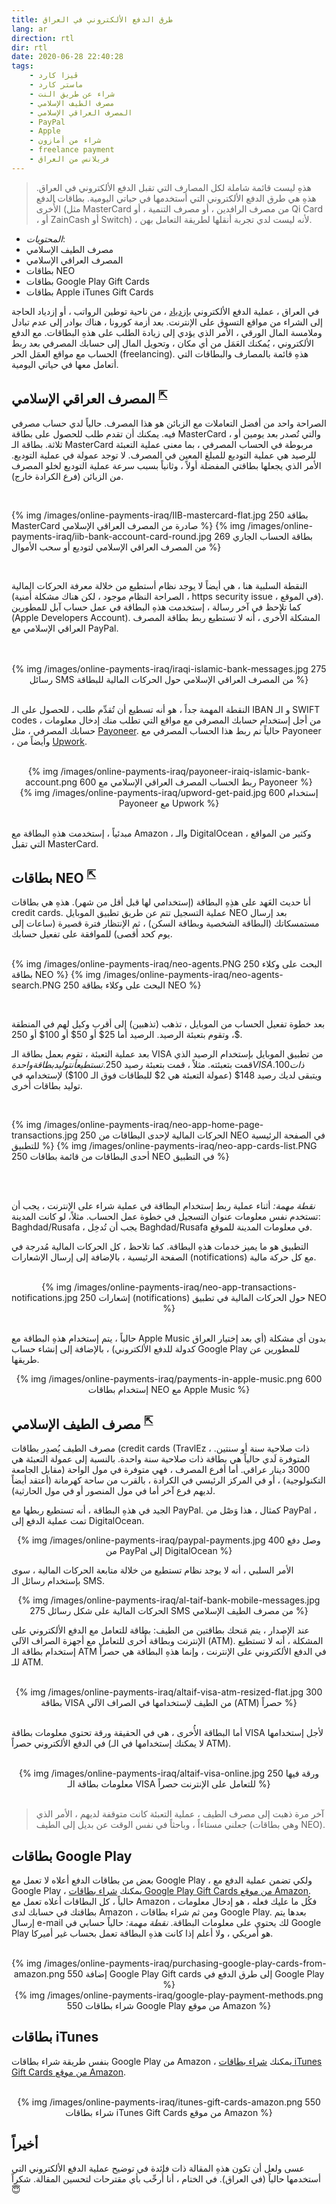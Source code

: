 ```yaml
---
title: طرق الدفع الألكتروني في العراق
lang: ar
direction: rtl
dir: rtl
date: 2020-06-28 22:40:28
tags: 
	- ڤيزا كارد
	- ماستر كارد
	- شراء عن طريق النت
	- مصرف الطيف الإسلامي 
	- المصرف العراقي الإسلامي
	- PayPal
	- Apple
	- شراء من أمازون
	- freelance payment
	- فريلانس من العراق
---
```




> هذهِ ليست قائمة شاملة لكل المصارف التي تقبل الدفع الألكتروني في العراق. هذهِ هي طرق الدفع الألكتروني التي أستخدمها في حياتي اليومية. بطاقات الدفع الأُخرى (مثل MasterCard من مصرف الرافدين ، أو مصرف التنمية ، أو Qi Card ، أو ZainCash أو Switch) ،  لأنه ليست لدي تجربة أنقلها لطريقة التعامل بهن.

* *المحتويات*:
* مصرف الطيف الإسلامي
* المصرف العراقي الإسلامي
* بطاقات NEO
* بطاقات Google Play Gift Cards
* بطاقات Apple iTunes Gift Cards


في العراق ، عملية الدفع الألكتروني [بإزدياد](https://www.facebook.com/permalink.php?story_fbid=211399843527442&id=107341707266590) ، من ناحية توطين الرواتب ، أو إزدياد الحاجة إلى الشراء من مواقع التسوق على الإنترنت. بعد أزمة كورونا ، هناك بوادر إلى عدم تبادل وملامسة المال الورقي ، الأمر الذي يؤدي إلى زيادة الطلب على هذهِ البطاقات.
مع الدفع الألكتروني ، يُمكنك العَمَل من أي مكان ، وتحويل المال إلى حسابك المصرفي بعد ربط الحساب مع مواقع العمَل الحر (freelancing).
هذهِ قائمة بالمصارف والبطاقات التي أتعامل معها في حياتي اليومية.


## المصرف العراقي الإسلامي <sup>[⇱](https://www.iraqiislamicb.com/)</sup>

الصراحة واحد من أفضل التعاملات مع الزبائن هو هذا المصرف. حالياً لدي حساب مصرفي فيه. يمكنك أن تقدم طلب للحصول على بطاقة MasterCard ، والتي تُصدر بعد يومين أو ثلاثة.
بطاقة الـ MasterCard مربوطة في الحساب المصرفي ، بما معنى عملية التعبئة للرصيد هي عملية التوديع للمبلغ المعين في المصرف. لا توجد عمولة في عملية التوديع. الأمر الذي يجعلها بطاقتي المفضلة أولاً ، وثانياً بسبب سرعة عملية التوديع لخلو المصرف من الزبائن (فرع الكرادة خارج).

<br>

{% img /images/online-payments-iraq/IIB-mastercard-flat.jpg 250 بطاقة MasterCard صادرة من المصرف العراقي الإسلامي  %}
{% img /images/online-payments-iraq/iib-bank-account-card-round.jpg 269 بطاقة الحساب الجاري من المصرف العراقي الإسلامي لتوديع أو سحب الأموال  %}

<br>

النقطة السلبية هنا ، هي أيضاً لا يوجد نظام أستطيع من خلالة معرفة الحركات المالية (الصراحة النظام موجود ، لكن هناك مشكلة أَمنية ، https security issue ، في الموقع). كما تلاحظ في آخر رسالة ، إستخدمت هذهِ البطاقة في عمل حساب آبل للمطورين (Apple Developers Account). المشكلة الأُخرى ، أنه لا تستطيع ربط بطاقة المصرف العراقي الإسلامي مع PayPal.

<br>

<center>
<br>
{% img /images/online-payments-iraq/iraqi-islamic-bank-messages.jpg 275 رسائل SMS من المصرف العراقي الإسلامي حول الحركات المالية للبطاقة  %}
</center>

<br>

النقطة المهمة جداً ، هو أنه تسطيع أن تُقدِّم طلب ، للحصول على الـ IBAN و الـ SWIFT codes ، من أجل إستخدام حسابك المصرفي مع مواقع التي تطلب منك إدخال معلومات حسابك المصرفي ، مثل [Payoneer](https://payoneer.com). حالياً تم ربط هذا الحساب المصرفي مع Payoneer ، وأيضاً من [Upwork](https://www.upwork.com).


<br>

<center>
{% img /images/online-payments-iraq/payoneer-iraiq-islamic-bank-account.png 600 ربط الحساب المصرف العراقي الإسلامي مع Payoneer  %}
</center>

<center>
{% img /images/online-payments-iraq/upword-get-paid.jpg 600 إستخدام Payoneer مع Upwork  %}
<br>
</center>

<br>

مبدئياً ، إستخدمت هذهِ البطاقة مع Amazon ، والـ DigitalOcean ، وكثير  من المواقع التي تقبل MasterCard. 



## بطاقات NEO <sup>[⇱](https://neo.iq)</sup>

أنا حديث العَهد على هذِهِ البطاقة (إستخدامي لها قبل أقل من شهر). هذهِ هي بطاقات credit cards. عملية التسجيل تتم عن طريق تطبيق الموبايل NEO بعد إرسال مستمسكاتك (البطاقة الشخصية وبطاقة السكن) ، ثم الإنتظار فترة قصيرة  (ساعات إلى يوم كحد أقصى) للموافقة على تفعيل حسابك.
<br><br>

{% img /images/online-payments-iraq/neo-agents.PNG 250 البحث على وكلاء بطاقة NEO  %}
{% img /images/online-payments-iraq/neo-agents-search.PNG 250 البحث على وكلاء بطاقة NEO  %}

<br>

بعد خطوة تفعيل الحساب من الموبايل ، تذهب (تذهبين) إلى أقرب وكيل لهم في المنطقة ، وتقوم بتعبئة الرصيد.
الرصيد أما 25$ أو 50$ أو 100$ أو 250$. 

بعد عملية التعبئة ، تقوم بعمل بطاقة الـ VISA من تطبيق الموبايل بإستخدام الرصيد الذي قمت بتعبئته.
مثلاً ، قمت بتعبئة رصيد 250$. تستطيع أن توليد بطاقة واحدة VISA ذات 100$. ويتبقى لديك رصيد 148$ (عمولة التعبئة هي 2$ للبطاقات فوق الـ 100$) لإستخدامه في توليد بطاقات أُخرى. 

<br>

{% img /images/online-payments-iraq/neo-app-home-page-transactions.jpg 250 الحركات المالية لإحدى البطاقات من NEO في الصفحة الرئيسية للتطبيق %}
{% img /images/online-payments-iraq/neo-app-cards-list.PNG 250 أحدى البطاقات من قائمة بطاقات NEO في التطبيق  %}

<br><br>

*نقطة مهمة:* أثناء عملية ربط إستخدام البطاقة في عملية شراء على الإنترنت ، يجب أن تستخدم نفس معلومات عنوان التسجيل في خطوة عمل الحساب.
مثلاً، لو كانت المدينة: Baghdad/Rusafa ، يجب أن تُدخِل Baghdad/Rusafa في معلومات المدينة للموقع.

التطبيق هو ما يميز خدمات هذهِ البطاقة. كما تلاحظ ، كل الحركات المالية مُدرجة في الصفحة الرئيسية ، بالإضافة إلى إرسال الإشعارات (notifications) مع كل حركة مالية.

<br>

<center>
{% img /images/online-payments-iraq/neo-app-transactions-notifications.jpg 250 إشعارات (notifications) حول الحركات المالية في تطبيق NEO  %}
<br>
</center>

<br>

حالياً ، يتم إستخدام هذهِ البطاقة مع Apple Music بدون أي مشكلة (أي بعد إختيار العراق كدولة للدفع الألكتروني) ، بالإضافة إلى إنشاء حساب Google Play للمطورين عن طريقها.

<center>
{% img /images/online-payments-iraq/payments-in-apple-music.png 600 إستخدام بطاقات NEO مع Apple Music  %}
</center>



## مصرف الطيف الإسلامي <sup>[⇱](https://taifib.iq/)</sup>

مصرف الطيف يُصدِر بطاقات (credit cards (TravlEz ، ذات صلاحية سنة أو سنتين. المتوفرة لَدي حالياً هي بطاقة ذات صلاحية سنة واحدة. بالنسبة إلى عمولة التعبئة هي 3000 دينار عراقي. 
أما أفرع المصرف ، فهي متوفرة في مول الواحة (مقابل الجامعة التكنولوجية) ، أو في المركز الرئيسي في الكرادة ، بالقرب من ساحة كهرمانة (أعتقد أيضاً لديهم فرع آخر أما في مول المنصور أو في مول الحارثية).

الجيد في هذهِ البطاقة ، أنه تستطيع ربطها مع PayPal. كمثال ، هذا وَصْل من PayPal ، تمت عملية الدفع إلى DigitalOcean.

<center>
{% img /images/online-payments-iraq/paypal-payments.jpg 400 وصل دفع من PayPal إلى DigitalOcean %}
<br>
</center>

الأمر السلبي ، أنه لا يوجد نظام تستطيع من خلالة متابعة الحركات المالية ، سوى بإستخدام رسائل الـ SMS.

<center>
{% img /images/online-payments-iraq/al-taif-bank-mobile-messages.jpg 275 الحركات المالية على شكل رسائل SMS من مصرف الطيف الإسلامي %}
<br>
</center>

عند الإصدار ، يتم مَنحك بطاقتين من الطيف: بطاقة للتعامل مع الدفع الألكتروني على الإنترنت وبطاقة أُخرى للتعامل مع أجهزة الصراف الآلي (ATM). 
المشكلة ، أنه لا تستطيع إستخدام بطاقة الـ ATM في الدفع الألكتروني على الإنترنت ، وإنما هذهِ البطاقة هي حصراً للـ ATM.

<br>

<center>
{% img /images/online-payments-iraq/altaif-visa-atm-resized-flat.jpg 300 بطاقة VISA من الطيف لإستخدامها في الصراف الآلي (ATM) حصراً  %}
<br>
</center>

<br>

أما البطاقة الأُخرى ، هي في الحقيقة ورقة تحتوي معلومات بطاقة VISA لأجل إستخدامها في الدفع الألكتروني حصراً (لا يمكنك إستخدامها في الـ ATM).

<br>

<center>
{% img /images/online-payments-iraq/altaif-visa-online.jpg 250 ورقة فيها معلومات بطاقة الـ VISA للتعامل على الإنترنت حصراً  %}
<br>
</center>

<br>

> آخر مرة ذهبت إلى مصرف الطيف ، عملية التعبئة كانت متوقفة لديهم ، الأمر الذي جعلني مستاءاً ، وباحثاً في نفس الوقت عن بديل إلى الطيف (وهي بطاقات NEO).

## بطاقات Google Play

 بعض من بطاقات الدفع أعلاه لا تعمل مع Google Play ، ولكي تضمن عملية الدفع مع Google Play ، يمكنك [ شراء بطاقات Google Play Gift Cards من موقع Amazon]( https://www.amazon.com/gp/product/B074T91QTZ/).
 حالياً ، كل البطاقات أعلاه تعمل مع Amazon ، فكُل ما عليك فعله ، هو إدخال معلومات بطاقتك في حسابك لدى Amazon ، ومن ثم شراء بطاقات Google Play. بعدها يتم إرسال e-mail لك يحتوي على معلومات البطاقة.
 *نقطة مهمة:* حالياً حسابي في Google Play هو أمريكي ، ولا أعلم إذا كانت هذهِ البطاقة تعمل بحساب غير  أميركا. 

 <br>

<center>
{% img /images/online-payments-iraq/purchasing-google-play-cards-from-amazon.png 550 إضافة Google Play Gift cards إلى طرق الدفع في Google Play  %}
</center>


<center>
{% img /images/online-payments-iraq/google-play-payment-methods.png 550 شراء بطاقات Google Play من موقع Amazon %}

</center>


## بطاقات iTunes 

بنفس طريقة شراء بطاقات Google Play من Amazon ، يمكنك [شراء بطاقات iTunes Gift Cards من موقع Amazon](
https://www.amazon.com/App-Store-iTunes-Gift-Cards/dp/B075Y8WBTS/). 

<br>

<center>
{% img /images/online-payments-iraq/itunes-gift-cards-amazon.png 550 شراء بطاقات iTunes Gift Cards من موقع Amazon %}
</center>

<!-- ## بطاقات زين كاش (ZainCash) و سويچ (Switch)

أنا لم أجرِّب أو أستخدم هذِ البطاقات. أحد الأسباب هو سماعي لقصص عن سلبيات أثناء الإستخدام. مثلاً ، بطاقة Switch لم يستطع أحد الأصدقاء من إستخدامها في عملية إنشاء حساب آبل للمطورين ، بسبب عدم وصول أي حركات مالية إلى Apple ، الأمر الذي أدى إلى بدون إستقطاع أي مبلغ من البطاقة.
أما بالنسبة إلى ZainCash هو أيضاً بسبب قصص سوء خدمة الزبائن لديهم ، الأمر الذي جعلني حالياً أن أستبعد هذهِ البطاقات وإستخدام الطرق الأُخرى. -->


## أخيراً
عسى ولعل أن تكون هذهِ المقالة ذات فائدة في توضيح عملية الدفع الألكتروني التي أستخدمها حالياً (في العراق).
في الختام ، أنا أُرحِّب بأي مقترحات لتحسين المقالة. شكراً 😇
